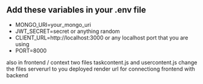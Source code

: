 ## Add these variables in your .env file 

* MONGO_URI=your_mongo_uri
* JWT_SECRET=secret or anything random
* CLIENT_URL=http://localhost:3000 or any localhost port that you are using
* PORT=8000


also in frontend / context
two files taskcontent.js and usercontent.js change the files serverurl to you deployed render url for connectiong frontend with backend
